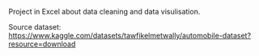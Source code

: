 Project in Excel about data cleaning and data visulisation.

Source dataset: https://www.kaggle.com/datasets/tawfikelmetwally/automobile-dataset?resource=download
